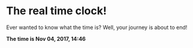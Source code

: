 # The real time clock!

Ever wanted to know what the time is? Well, your journey is about to end!

**The time is Nov 04, 2017, 14:46**